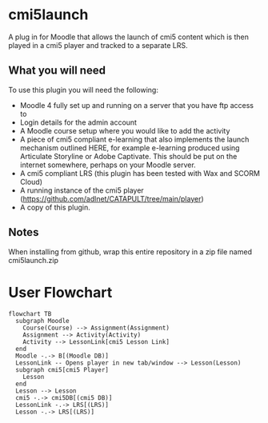 cmi5launch
============

A plug in for Moodle that allows the launch of cmi5 content which is then played in a cmi5 player and tracked to a separate LRS. 

## What you will need

To use this plugin you will need the following:

* Moodle 4 fully set up and running on a server that you have ftp access to 
* Login details for the admin account 
* A Moodle course setup where you would like to add the activity
* A piece of cmi5 compliant e-learning that also implements the launch mechanism outlined HERE, for example e-learning produced using Articulate Storyline or Adobe Captivate. This should be put on the internet somewhere, perhaps on your Moodle server. 
* A cmi5 compliant LRS (this plugin has been tested with Wax and SCORM Cloud) 
* A running instance of the cmi5 player (https://github.com/adlnet/CATAPULT/tree/main/player)
* A copy of this plugin.

## Notes

When installing from github, wrap this entire repository in a zip file named cmi5launch.zip

# User Flowchart

```mermaid
flowchart TB
  subgraph Moodle
    Course(Course) --> Assignment(Assignment)
    Assignment --> Activity(Activity)
    Activity --> LessonLink[cmi5 Lesson Link]
  end
  Moodle -.-> B[(Moodle DB)]
  LessonLink -- Opens player in new tab/window --> Lesson(Lesson)
  subgraph cmi5[cmi5 Player]
    Lesson
  end
  Lesson --> Lesson
  cmi5 -.-> cmi5DB[(cmi5 DB)]
  LessonLink -.-> LRS[(LRS)]
  Lesson -.-> LRS[(LRS)]
```
